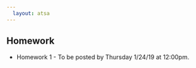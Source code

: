 ```yaml
---
  layout: atsa
---
```

  
Homework
-------
  
* Homework 1 - To be posted by Thursday 1/24/19 at 12:00pm.